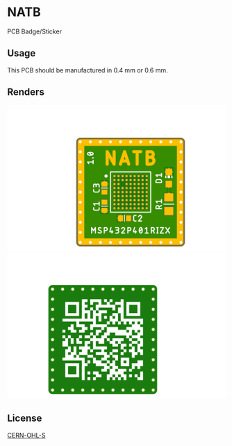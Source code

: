 # NATB
PCB Badge/Sticker

## Usage
This PCB should be manufactured in 0.4 mm or 0.6 mm.


## Renders
![PCB Top](/renders/natb_square_chip_top.png)
![PCB Top](/renders/natb_square_chip_bot.png)

## License
[CERN-OHL-S](https://ohwr.org/cern_ohl_s_v2.pdf)
